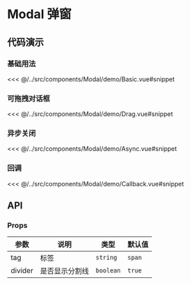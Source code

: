 # Modal 弹窗

## 代码演示

### 基础用法

<<< @/../src/components/Modal/demo/Basic.vue#snippet

### 可拖拽对话框

<<< @/../src/components/Modal/demo/Drag.vue#snippet

### 异步关闭

<<< @/../src/components/Modal/demo/Async.vue#snippet

### 回调

<<< @/../src/components/Modal/demo/Callback.vue#snippet

## API

### Props

| 参数    | 说明           | 类型      | 默认值 |
| ------- | -------------- | --------- | ------ |
| tag     | 标签           | `string`  | `span` |
| divider | 是否显示分割线 | `boolean` | `true` |
